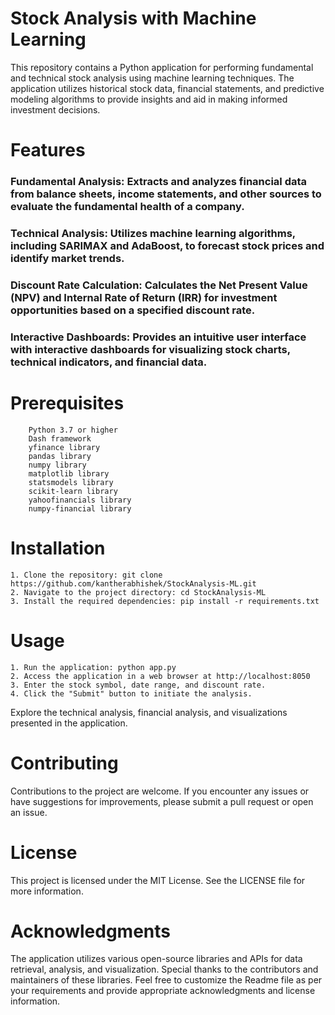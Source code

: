 # Stock Analysis with Machine Learning
This repository contains a Python application for performing fundamental and technical stock analysis using machine learning techniques. The application utilizes historical stock data, financial statements, and predictive modeling algorithms to provide insights and aid in making informed investment decisions.

# Features
  ### Fundamental Analysis: Extracts and analyzes financial data from balance sheets, income statements, and other sources to evaluate the fundamental health of a company.
  ### Technical Analysis: Utilizes machine learning algorithms, including SARIMAX and AdaBoost, to forecast stock prices and identify market trends.
  ### Discount Rate Calculation: Calculates the Net Present Value (NPV) and Internal Rate of Return (IRR) for investment opportunities based on a specified discount rate.
  ### Interactive Dashboards: Provides an intuitive user interface with interactive dashboards for visualizing stock charts, technical indicators, and financial data.
# Prerequisites
        Python 3.7 or higher
        Dash framework
        yfinance library
        pandas library
        numpy library
        matplotlib library
        statsmodels library
        scikit-learn library
        yahoofinancials library
        numpy-financial library
# Installation
    1. Clone the repository: git clone https://github.com/kantherabhishek/StockAnalysis-ML.git
    2. Navigate to the project directory: cd StockAnalysis-ML
    3. Install the required dependencies: pip install -r requirements.txt
# Usage
    1. Run the application: python app.py
    2. Access the application in a web browser at http://localhost:8050
    3. Enter the stock symbol, date range, and discount rate.
    4. Click the "Submit" button to initiate the analysis.

Explore the technical analysis, financial analysis, and visualizations presented in the application.

# Contributing
  Contributions to the project are welcome. If you encounter any issues or have suggestions for improvements, please submit a pull request or open an issue.

# License
  This project is licensed under the MIT License. See the LICENSE file for more information.

# Acknowledgments
  The application utilizes various open-source libraries and APIs for data retrieval, analysis, and visualization.
Special thanks to the contributors and maintainers of these libraries.
Feel free to customize the Readme file as per your requirements and provide appropriate acknowledgments and license information.
